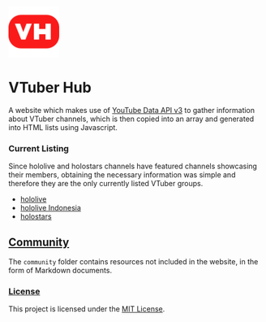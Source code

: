 <img width="100" src="./docs/img/logo.svg">

# VTuber Hub

A website which makes use of [YouTube Data API v3](https://developers.google.com/youtube/v3) to gather information about VTuber channels, which is then copied into an array and generated into HTML lists using Javascript.

### Current Listing

Since hololive and holostars channels have featured channels showcasing their members, obtaining the necessary information was simple and therefore they are the only currently listed VTuber groups.

* [hololive](https://www.youtube.com/channel/UCJFZiqLMntJufDCHc6bQixg)
* [hololive Indonesia](https://www.youtube.com/channel/UCfrWoRGlawPQDQxxeIDRP0Q)
* [holostars](https://www.youtube.com/channel/UCWsfcksUUpoEvhia0_ut0bA)

## [Community](community)

The `community` folder contains resources not included in the website, in the form of Markdown documents.

### [License](LICENSE)

This project is licensed under the [MIT License](https://choosealicense.com/licenses/mit/).
